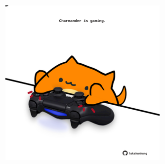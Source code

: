 <!-- built at 27/04/2023, 01:27:30 UTC -->
<p align="center">
  <img width="500" height="500" src="./ReadmeImage.svg">
</p>
